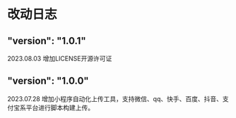 # 改动日志

## "version": "1.0.1"

2023.08.03
增加LICENSE开源许可证

## "version": "1.0.0"

2023.07.28
增加小程序自动化上传工具，支持微信、qq、快手、百度、抖音、支付宝系平台进行脚本构建上传。
